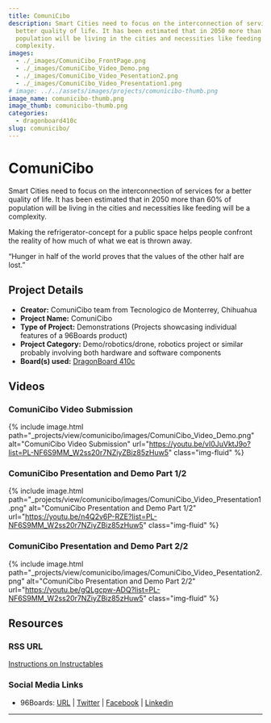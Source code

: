 ```yaml
---
title: ComuniCibo
description: Smart Cities need to focus on the interconnection of services for a
  better quality of life. It has been estimated that in 2050 more than 60% of
  population will be living in the cities and necessities like feeding will be a
  complexity.
images:
  - ./_images/ComuniCibo_FrontPage.png
  - ./_images/ComuniCibo_Video_Demo.png
  - ./_images/ComuniCibo_Video_Pesentation2.png
  - ./_images/ComuniCibo_Video_Presentation1.png
# image: ../../assets/images/projects/comunicibo-thumb.png
image_name: comunicibo-thumb.png
image_thumb: comunicibo-thumb.png
categories:
  - dragonboard410c
slug: comunicibo/
---
```


# ComuniCibo

Smart Cities need to focus on the interconnection of services for a better quality of life. It has been estimated that in 2050 more than 60% of population will be living in the cities and necessities like feeding will be a complexity.

Making the refrigerator-concept for a public space helps people confront the reality of how much of what we eat is thrown away.

“Hunger in half of the world proves that the values of the other half are lost.”

## Project Details

- **Creator:** ComuniCibo team from Tecnologico de Monterrey, Chihuahua
- **Project Name:** ComuniCibo
- **Type of Project:** Demonstrations (Projects showcasing individual features of a 96Boards product)
- **Project Category:** Demo/robotics/drone, robotics project or similar probably involving both hardware and software components
- **Board(s) used:** [DragonBoard 410c](https://www.96boards.org/product/dragonboard410c/)

## Videos

### ComuniCibo Video Submission

{% include image.html path="_projects/view/comunicibo/images/ComuniCibo_Video_Demo.png" alt="ComuniCibo Video Submission" url="https://youtu.be/vI0JuVktJ9o?list=PL-NF6S9MM_W2ss20r7NZiyZBiz85zHuw5" class="img-fluid" %}

### ComuniCibo Presentation and Demo Part 1/2

{% include image.html path="_projects/view/comunicibo/images/ComuniCibo_Video_Presentation1.png" alt="ComuniCibo Presentation and Demo Part 1/2" url="https://youtu.be/n4Q2v6P-RZE?list=PL-NF6S9MM_W2ss20r7NZiyZBiz85zHuw5" class="img-fluid" %}

### ComuniCibo Presentation and Demo Part 2/2

{% include image.html path="_projects/view/comunicibo/images/ComuniCibo_Video_Pesentation2.png" alt="ComuniCibo Presentation and Demo Part 2/2" url="https://youtu.be/gQLgcpw-ADQ?list=PL-NF6S9MM_W2ss20r7NZiyZBiz85zHuw5" class="img-fluid" %}

## Resources

### RSS URL

[Instructions on Instructables](http://www.instructables.com/id/Comuni-Cibo-Smart-Dispenser-Fridge/)

### Social Media Links

- 96Boards: [URL](https://www.96boards.org/) &#124; [Twitter](https://twitter.com/96boards) &#124; [Facebook](https://www.facebook.com/96Boards) &#124; [Linkedin](https://www.linkedin.com/company/{{site.linkedin_username}}/)

---
